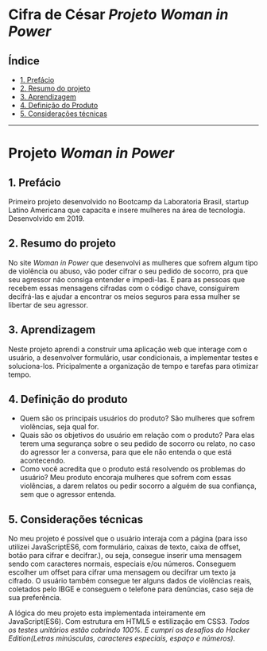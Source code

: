 # Cifra de César _Projeto Woman in Power_

## Índice

* [1. Prefácio](#1-prefácio)
* [2. Resumo do projeto](#2-resumo-do-projeto)
* [3. Aprendizagem](#3-Aprendizagem)
* [4. Definição do Produto](#4-definição-do-produto)
* [5. Considerações técnicas](#7-considerações-técnicas)

***

# Projeto _Woman in Power_ 

## 1. Prefácio

Primeiro projeto desenvolvido no Bootcamp da Laboratoria Brasil, startup Latino Americana que capacita e insere mulheres na área de tecnologia.
Desenvolvido em 2019.

## 2. Resumo do projeto

No site _Woman in Power_ que desenvolvi as mulheres que sofrem algum tipo de violência ou abuso, vão poder cifrar o seu pedido de socorro, pra que seu agressor não consiga entender e impedi-las. E para as pessoas que recebem essas mensagens cifradas com o código chave, consiguirem decifrá-las e ajudar a encontrar os meios seguros para essa mulher se libertar de seu agressor.

## 3. Aprendizagem

Neste projeto aprendi a construir uma aplicação web que interage com o usuário, a desenvolver formulário, usar condicionais, a implementar testes e soluciona-los.
Pricipalmente a organização de tempo e tarefas para otimizar tempo.

## 4. Definição do produto

* Quem são os principais usuários do produto?
    São mulheres que sofrem violências, seja qual for.
* Quais são os objetivos do usuário em relação com o produto?
    Para elas terem uma segurança sobre o seu pedido de socorro ou relato, no caso do agressor ler a conversa, para que ele não entenda o que está acontecendo.
* Como você acredita que o produto está resolvendo os problemas do usuário?
    Meu produto encoraja mulheres que sofrem com essas violências, a darem relatos ou pedir socorro a alguém de sua confiança, sem que o agressor entenda.


## 5. Considerações técnicas

No meu projeto é possível que o usuário interaja com a página (para isso utilizei JavaScriptES6, com formulário, caixas de texto, caixa de offset, botão para cifrar e decifrar.), ou seja, consegue inserir uma mensagem sendo com caracteres normais, especiais e/ou números. Conseguem escolher um offset para cifrar uma mensagem ou decifrar um texto ja cifrado.
O usuário também consegue ter alguns dados de violências reais, coletados pelo IBGE e conseguem o telefone para denûncias, caso seja de sua preferência.

A lógica do meu projeto esta implementada inteiramente em JavaScript(ES6). Com estrutura em HTML5 e estilização em CSS3.
_Todos os testes unitários estão cobrindo 100%. E cumpri os desafios do Hacker Edition(Letras minúsculas, caracteres especiais, espaço e números)._ 
